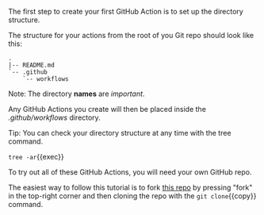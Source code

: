 The first step to create your first GitHub Action is to set up the directory structure.

The structure for your actions from the root of you Git repo should look like this:

```
.
|-- README.md
`-- .github
    `-- workflows
```

Note: The directory **names** are _important_.

Any GitHub Actions you create will then be placed inside the _.github/workflows_ directory.

Tip: You can check your directory structure at any time with the tree command.

`tree -ar`{{exec}}

To try out all of these GitHub Actions, you will need your own GitHub repo.

The easiest way to follow this tutorial is to fork [this repo](https://github.com/halvtomat/dd2482-is-bad) by pressing "fork" in the top-right corner
and then cloning the repo with the `git clone`{{copy}} command.

